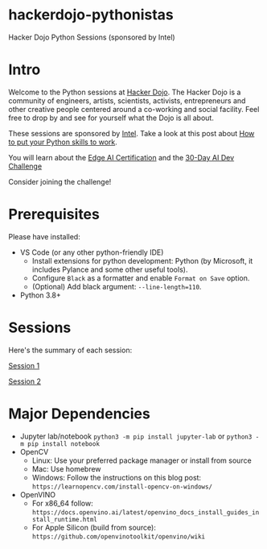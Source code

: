 # hackerdojo-pythonistas
Hacker Dojo Python Sessions (sponsored by Intel)


# Intro

Welcome to the Python sessions at [Hacker Dojo](https://hackerdojo.org). The Hacker Dojo is a community of engineers, artists, scientists, activists, entrepreneurs and other creative people centered around a co-working and social facility. Feel free to drop by and see for yourself what the Dojo is all about.

These sessions are sponsored by [Intel](https://www.intel.com). Take a look at this post about [How to put your Python skills to work](https://medium.com/intel-tech/how-to-put-your-python-skills-to-work-in-ai-3c581b916a41).

You will learn about the [Edge AI Certification](https://www.intel.com/content/www/us/en/developer/tools/devcloud/edge/learn/certification.html?utm_campaign=python_campaign_q322&utm_source=Medium&utm_medium=Blog&utm_content=python_blog&utm_term=edge_ai_cert) and the [30-Day AI Dev Challenge](https://devchallenge.intel.com/na_30_start?utm_campaign=python_campaign_q322&utm_source=Medium&utm_medium=Blog&utm_content=python_blog&utm_term=5_reasons_header)

Consider joining the challenge!

# Prerequisites

Please have installed: 

- VS Code (or any other python-friendly IDE)
    - Install extensions for python development: Python (by Microsoft, it includes Pylance and some other useful tools).
    - Configure `Black` as a formatter and enable `Format on Save` option.
    - (Optional) Add black argument: `--line-length=110`.
- Python 3.8+


# Sessions
Here's the summary of each session:

[Session 1](session_1/README.md)

[Session 2](session_2/README.md)


# Major Dependencies

- Jupyter lab/notebook
    `python3 -m pip install jupyter-lab` or `python3 -m pip install notebook`
- OpenCV 
    - Linux: Use your preferred package manager or install from source
    - Mac: Use homebrew
    - Windows: Follow the instructions on this blog post: `https://learnopencv.com/install-opencv-on-windows/`
- OpenVINO
    - For x86_64 follow: `https://docs.openvino.ai/latest/openvino_docs_install_guides_install_runtime.html`
    - For Apple Silicon (build from source):  `https://github.com/openvinotoolkit/openvino/wiki`